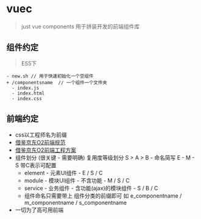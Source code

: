 # vuec

> just vue components 用于拼装开发的前端组件库

## 组件约定

> ES5下

```
- new.sh // 用于快速初始化一个空组件
+ /componentsname  // 一个组件一个文件夹
  - index.js
  - index.html
  - index.css
```

## 前端约定

* css以工程师名为前缀
* [借鉴京东O2前端规范](https://guide.aotu.io/)
* [借鉴京东O2前端工程方案](https://aotu.io/notes/2016/07/19/A-little-exploration-of-front-end-engineering/?o2src=juejin&o2layout=compat)
* 组件划分 (很关键 - 需要明确) 复用度等级划分 S > A > B - 命名简写 E - M - S 带C表示可配置
  * element - 元素UI组件 - E / S / C  
  * module - 模块UI组件 - 不含功能 - M / S / C
  * service - 业务组件 - 含功能(ajax)的模块组件 - S / B / C
  * 组件命名只需要带上 组件分类的前缀即可 如 e_componentname / m_componentname / s_componentname
* 一切为了高可用前端  
